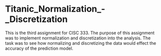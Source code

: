 # Titanic_Normalization_-_Discretization
This is the third assignment for CISC 333. The purpose of this assignment was to implement normalization and discretization into the analysis. The task was to see how normalizing and discretizing the data would effect the accuracy of the prediction model.
